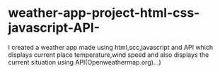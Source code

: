 # weather-app-project-html-css-javascript-API-
I created a weather app made using html,scc,javascript and API which displays current place temperature,wind speed and also displays the current situation using API(Openweathermap.org)...)
